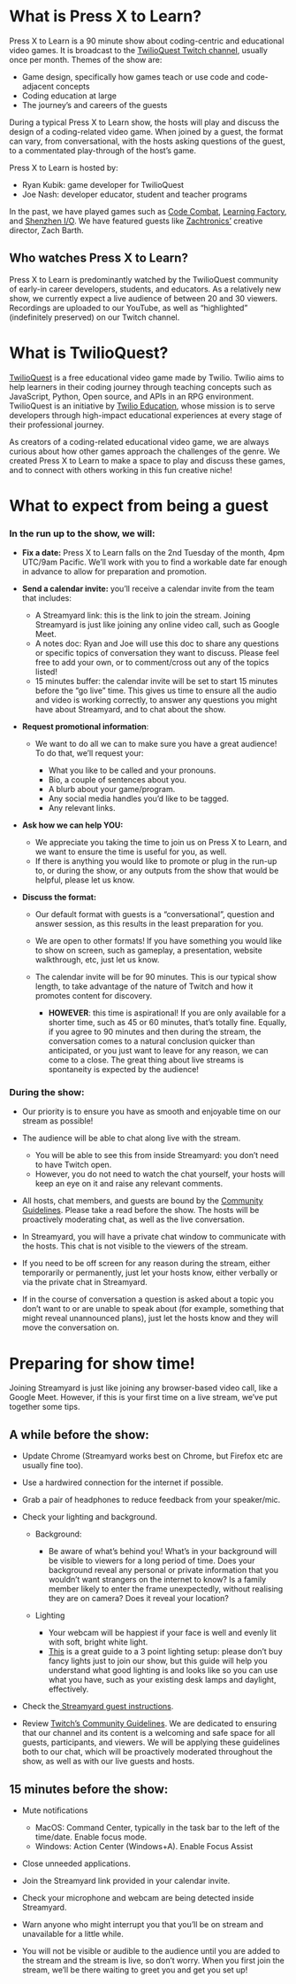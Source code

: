 # What is Press X to Learn?

Press X to Learn is a 90 minute show about coding-centric and educational video games. It is broadcast to the [TwilioQuest Twitch channel](https://twitch.tv/twilioquest), usually once per month. Themes of the show are:

- Game design, specifically how games teach or use code and code-adjacent concepts
- Coding education at large
- The journey’s and careers of the guests

During a typical Press X to Learn show, the hosts will play and discuss the design of a coding-related video game. When joined by a guest, the format can vary, from conversational, with the hosts asking questions of the guest, to a commentated play-through of the host’s game.

Press X to Learn is hosted by:

- Ryan Kubik: game developer for TwilioQuest
- Joe Nash: developer educator, student and teacher programs

In the past, we have played games such as [Code Combat](https://codecombat.com/), [Learning Factory](https://luden.io/lf/), and [Shenzhen I/O](https://www.zachtronics.com/shenzhen-io/). We have featured guests like [Zachtronics’](https://www.zachtronics.com/) creative director, Zach Barth.


## Who watches Press X to Learn?

Press X to Learn is predominantly watched by the TwilioQuest community of early-in career developers, students, and educators. As a relatively new show, we currently expect a live audience of between 20 and 30 viewers. Recordings are uploaded to our YouTube, as well as “highlighted” (indefinitely preserved) on our Twitch channel.


# What is TwilioQuest?

[TwilioQuest](https://twilio.com/quest) is a free educational video game made by Twilio. Twilio aims to help learners in their coding journey through teaching concepts such as JavaScript, Python, Open source, and APIs in an RPG environment. TwilioQuest is an initiative by [Twilio Education](https://twilio.com/education), whose mission is to serve developers through high-impact educational experiences at every stage of their professional journey.

As creators of a coding-related educational video game, we are always curious about how other games approach the challenges of the genre. We created Press X to Learn to make a space to play and discuss these games, and to connect with others working in this fun creative niche!


# What to expect from being a guest


### In the run up to the show, we will:

- **Fix a date:** Press X to Learn falls on the 2nd Tuesday of the month, 4pm UTC/9am Pacific. We’ll work with you to find a workable date far enough in advance to allow for preparation and promotion.

- **Send a calendar invite:** you’ll receive a calendar invite from the team that includes:

  - A Streamyard link: this is the link to join the stream. Joining Streamyard is just like joining any online video call, such as Google Meet. 
  - A notes doc: Ryan and Joe will use this doc to share any questions or specific topics of conversation they want to discuss. Please feel free to add your own, or to comment/cross out any of the topics listed!
  - 15 minutes buffer: the calendar invite will be set to start 15 minutes before the “go live” time. This gives us time to ensure all the audio and video is working correctly, to answer any questions you might have about Streamyard, and to chat about the show.

- **Request promotional information**:

  - We want to do all we can to make sure you have a great audience! To do that, we’ll request your:

    - What you like to be called and your pronouns. 
    - Bio, a couple of sentences about you.
    - A blurb about your game/program.
    - Any social media handles you’d like to be tagged.
    - Any relevant links.

- ****Ask how we can help YOU:****

  - We appreciate you taking the time to join us on Press X to Learn, and we want to ensure the time is useful for you, as well.
  - If there is anything you would like to promote or plug in the run-up to, or during the show, or any outputs from the show that would be helpful, please let us know.

- ****Discuss the format:****

  - Our default format with guests is a “conversational”, question and answer session, as this results in the least preparation for you.

  - We are open to other formats! If you have something you would like to show on screen, such as gameplay, a presentation, website walkthrough, etc, just let us know.

  - The calendar invite will be for 90 minutes. This is our typical show length, to take advantage of the nature of Twitch and how it promotes content for discovery.

    - **HOWEVER**: this time is aspirational! If you are only available for a shorter time, such as 45 or 60 minutes, that’s totally fine. Equally, if you agree to 90 minutes and then during the stream, the conversation comes to a natural conclusion quicker than anticipated, or you just want to leave for any reason, we can come to a close. The great thing about live streams is spontaneity is expected by the audience!


### During the show:

- Our priority is to ensure you have as smooth and enjoyable time on our stream as possible!

- The audience will be able to chat along live with the stream. 

  - You will be able to see this from inside Streamyard: you don’t need to have Twitch open.
  - However, you do not need to watch the chat yourself, your hosts will keep an eye on it and raise any relevant comments. 

- All hosts, chat members, and guests are bound by the [Community Guidelines](https://www.twitch.tv/p/en/legal/community-guidelines/). Please take a read before the show. The hosts will be proactively moderating chat, as well as the live conversation.

- In Streamyard, you will have a private chat window to communicate with the hosts. This chat is not visible to the viewers of the stream.

- If you need to be off screen for any reason during the stream, either temporarily or permanently, just let your hosts know, either verbally or via the private chat in Streamyard.

- If in the course of conversation a question is asked about a topic you don’t want to or are unable to speak about (for example, something that might reveal unannounced plans), just let the hosts know and they will move the conversation on.


# Preparing for show time!

Joining Streamyard is just like joining any browser-based video call, like a Google Meet. However, if this is your first time on a live stream, we’ve put together some tips.


## A while before the show:

- Update Chrome (Streamyard works best on Chrome, but Firefox etc are usually fine too).

- Use a hardwired connection for the internet if possible.

- Grab a pair of headphones to reduce feedback from your speaker/mic.

- Check your lighting and background.

  - Background:

    - Be aware of what’s behind you! What’s in your background will be visible to viewers for a long period of time. Does your background reveal any personal or private information that you wouldn’t want strangers on the internet to know? Is a family member likely to enter the frame unexpectedly, without realising they are on camera? Does it reveal your location?

  - Lighting

    - Your webcam will be happiest if your face is well and evenly lit with soft, bright white light.
    - [This](https://vimeo.com/blog/post/an-introduction-to-three-point-lighting/) is a great guide to a 3 point lighting setup: please don’t buy fancy lights just to join our show, but this guide will help you understand what good lighting is and looks like so you can use what you have, such as your existing desk lamps and daylight, effectively.

- Check the[ Streamyard guest instructions](https://streamyard.com/resources/docs/guest-instructions/).

- Review [Twitch’s Community Guidelines](https://www.twitch.tv/p/en/legal/community-guidelines/). We are dedicated to ensuring that our channel and its content is a welcoming and safe space for all guests, participants, and viewers. We will be applying these guidelines both to our chat, which will be proactively moderated throughout the show, as well as with our live guests and hosts.


## 15 minutes before the show:

- Mute notifications 

  - MacOS: Command Center, typically in the task bar to the left of the time/date. Enable focus mode.
  - Windows: Action Center (Windows+A). Enable Focus Assist

- Close unneeded applications.

- Join the Streamyard link provided in your calendar invite.

- Check your microphone and webcam are being detected inside Streamyard.

- Warn anyone who might interrupt you that you’ll be on stream and unavailable for a little while.

- You will not be visible or audible to the audience until you are added to the stream and the stream is live, so don’t worry. When you first join the stream, we’ll be there waiting to greet you and get you set up!
